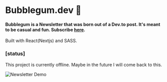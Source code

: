 # Bubblegum.dev 🍬

#### Bubblegum is a Newsletter that was born out of a Dev.to post. It's meant to be casual and fun. Subscribe [here](https://newsletter-drab.vercel.app/).

Built with React(Nextjs) and SASS.

### [status]
This project is currently offline. Maybe in the future I will come back to this.

![Newsletter Demo](public/Newsletter.gif)
